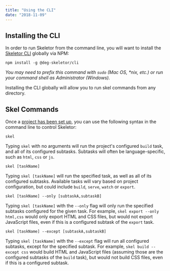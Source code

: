 ```yaml
---
title: "Using the CLI"
date: "2018-11-09"
---
```

## Installing the CLI
In order to run Skeletor from the command line, you will want to install the [Skeletor CLI](https://www.npmjs.com/package/@deg-skeletor/cli) globally via NPM:

```shell
npm install -g @deg-skeletor/cli
```

_You may need to prefix this command with `sudo` (Mac OS, *nix, etc.) or run your command shell as Administrator (Windows)._

Installing the CLI globally will allow you to run skel commands from any directory.


## Skel Commands
Once a [project has been set up](#project-setup), you can use the following syntax in the command line to control Skeletor:

```shell
skel
```
Typing `skel` with no arguments will run the project's configured `build` task, and all of its configured subtasks. Subtasks will often be language-specific, such as `html`, `css` or `js`.

```shell
skel [taskName]
```
Typing `skel [taskName]` will run the specified task, as well as all of its configured subtasks. Available tasks will vary based on project configuration, but could include `build`, `serve`, `watch` or `export`.

```shell
skel [taskName] --only [subtaskA,subtaskB]
```
Typing `skel [taskName]` with the `--only` flag will only run the specified subtasks configured for the given task. For example, `skel export --only html,css` would only export HTML and CSS files, but would not export JavaScript files, even if this is a configured subtask of the `export` task.

```shell
skel [taskName] --except [subtaskA,subtaskB]
```
Typing `skel [taskName]` with the `--except` flag will run all configured subtasks, except for the specified subtask. For example, `skel build --except css` would build HTML and JavaScript files (assuming those are the configured subtasks of the `build` task), but would not build CSS files, even if this is a configured subtask.